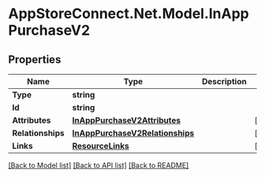 # AppStoreConnect.Net.Model.InAppPurchaseV2

## Properties

Name | Type | Description | Notes
------------ | ------------- | ------------- | -------------
**Type** | **string** |  | 
**Id** | **string** |  | 
**Attributes** | [**InAppPurchaseV2Attributes**](InAppPurchaseV2Attributes.md) |  | [optional] 
**Relationships** | [**InAppPurchaseV2Relationships**](InAppPurchaseV2Relationships.md) |  | [optional] 
**Links** | [**ResourceLinks**](ResourceLinks.md) |  | [optional] 

[[Back to Model list]](../README.md#documentation-for-models) [[Back to API list]](../README.md#documentation-for-api-endpoints) [[Back to README]](../README.md)

